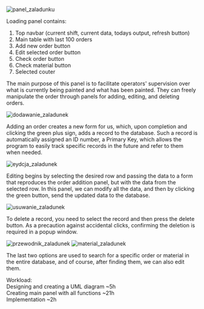 ![panel_zaladunku](https://github.com/SymbiotyK/Paint-Order-Fulfillment/assets/161228121/278f0a17-0e19-491f-b680-dd00fed0d69f)

Loading panel contains:
1. Top navbar (current shift, current data, todays output, refresh button)
2. Main table with last 100 orders
3. Add new order button
4. Edit selected order button
5. Check order button
6. Check material button
7. Selected couter

The main purpose of this panel is to facilitate operators' supervision over what is currently being painted and what has been painted. They can freely manipulate the order through panels for adding, editing, and deleting orders.

![dodawanie_zaladunek](https://github.com/SymbiotyK/Paint-Order-Fulfillment/assets/161228121/d969ec53-1e12-4045-9358-649b65aa27b3)

Adding an order creates a new form for us, which, upon completion and clicking the green plus sign, adds a record to the database. Such a record is automatically assigned an ID number, a Primary Key, which allows the program to easily track specific records in the future and refer to them when needed.

![eydcja_zaladunek](https://github.com/SymbiotyK/Paint-Order-Fulfillment/assets/161228121/6be36a90-5890-4950-aca0-95a1e0407032)

Editing begins by selecting the desired row and passing the data to a form that reproduces the order addition panel, but with the data from the selected row. In this panel, we can modify all the data, and then by clicking the green button, send the updated data to the database.

![usuwanie_zaladunek](https://github.com/SymbiotyK/Paint-Order-Fulfillment/assets/161228121/b6d8bd89-e9c6-48cb-97a7-d17ebe80ade6)

To delete a record, you need to select the record and then press the delete button. As a precaution against accidental clicks, confirming the deletion is required in a popup window.

![przewodnik_zaladunek](https://github.com/SymbiotyK/Paint-Order-Fulfillment/assets/161228121/082f87f8-fd17-42f0-80dc-4cb81d962fca)
![material_zaladunek](https://github.com/SymbiotyK/Paint-Order-Fulfillment/assets/161228121/2bb91cbb-d2b3-4887-9362-486e0bae6779)

The last two options are used to search for a specific order or material in the entire database, and of course, after finding them, we can also edit them.

Workload:  
Designing and creating a UML diagram ~5h  
Creating main panel with all functions ~21h  
Implementation ~2h  
